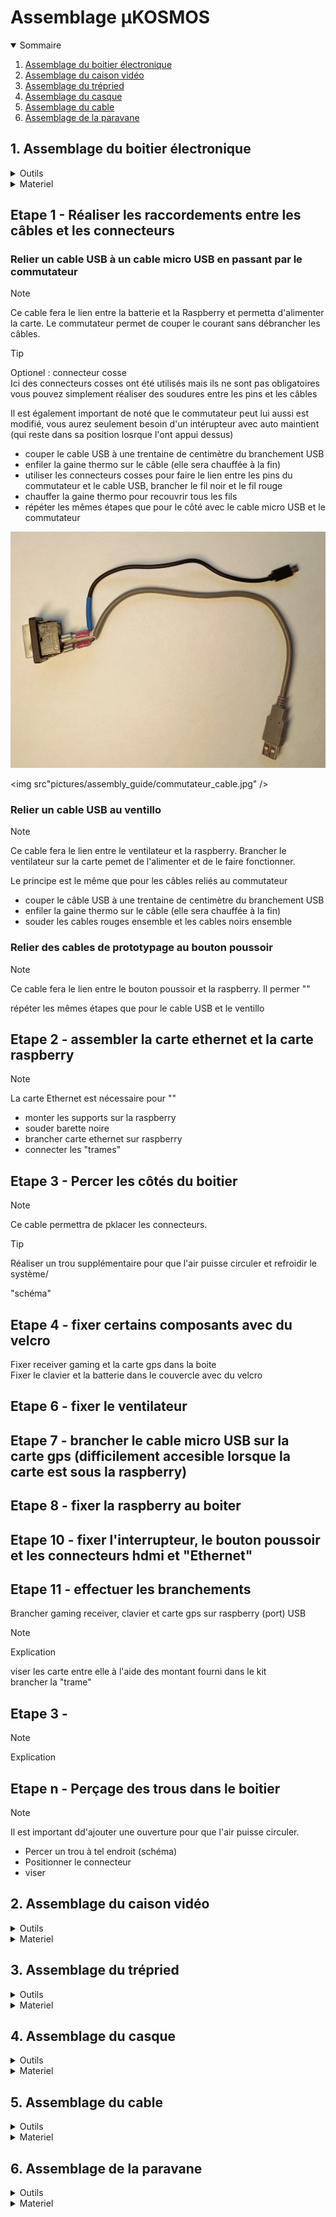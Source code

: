 # Assemblage µKOSMOS
<details open>
  <summary> Sommaire </summary>
  
  1. [Assemblage du boitier électronique](assemblage_µkosmos.md#1-assemblage-du-boitier-électronique)
  2. [Assemblage du caison vidéo](assemblage_µkosmos.md#2-assemblage-du-caisson-video)
  3. [Assemblage du trépried](assemblage_µkosmos.md#3-assemblage-du-trépied)
  4. [Assemblage du casque](assemblage_µkosmos.md#4-assemblage-du-casque)
  5. [Assemblage du cable](assemblage_µkosmos.md#5-assemblage-du-cable)
  6. [Assemblage de la paravane](assemblage_µkosmos.md#6-assemblage-de-la-paravane)
      
</details>

## 1. Assemblage du boitier électronique
<details>
  <summary> Outils </summary>
  
  * gaine thermo {[Etape 1](assemblage_µkosmos.md##etape-1---réaliser-les-raccordements-entre-les-câbles-et-les-connecteurs)}
  * matériel soudure {[Etape 1](assemblage_µkosmos.md##etape-1---réaliser-les-raccordements-entre-les-câbles-et-les-connecteurs)}
  * couronne de forage (diamètre:...) {[Etape n](assemblage_µkosmos.md##etape-n---perçage-des-trous-dans-le-boitier)}
  * foret (diametre: ..) {[Etape n](assemblage_µkosmos.md##etape-n---perçage-des-trous-dans-le-boitier)}
  * perceuse {[Etape n](assemblage_µkosmos.md##etape-n---perçage-des-trous-dans-le-boitier)}
  * velcro
  * tourne vis plat
  * tourne vis cruciforme
  
</details>

<details>
  <summary> Materiel </summary>
  
  [Tableau matériel boitier électronique](materiel_boite.md)
    
</details>

## Etape 1 - Réaliser les raccordements entre les câbles et les connecteurs

### Relier un cable USB à un cable micro USB en passant par le commutateur 

> [!NOTE]
> Ce cable fera le lien entre la batterie et la Raspberry et permetta d'alimenter la carte. Le commutateur permet de couper le courant sans débrancher les câbles.

> [!TIP]
> Optionel : connecteur cosse  
> Ici des connecteurs cosses ont été utilisés mais ils ne sont pas obligatoires vous pouvez simplement réaliser des soudures entre les pins et les câbles
> 
> Il est également important de noté que le commutateur peut lui aussi est modifié, vous aurez seulement besoin d'un intérupteur avec auto maintient (qui reste dans sa position losrque l'ont appui dessus)

- couper le cable USB à une trentaine de centimètre du branchement USB  
- enfiler la gaine thermo sur le câble (elle sera chauffée à la fin)  
- utiliser les connecteurs cosses pour faire le lien entre les pins du commutateur et le cable USB, brancher le fil noir et le fil rouge  
- chauffer la gaine thermo pour recouvrir tous les fils  
- répéter les mêmes étapes que pour le côté avec le cable micro USB et le commutateur

![branchement micro usb commutateur usb](pictures/assembly_guide/commutateur_cable.jpg)

<img src"pictures/assembly_guide/commutateur_cable.jpg" />


### Relier un cable USB au ventillo

> [!NOTE]
> Ce cable fera le lien entre le ventilateur et la raspberry. Brancher le ventilateur sur la carte pemet de l'alimenter et de le faire fonctionner.

Le principe est le même que pour les câbles reliés au commutateur
- couper le câble USB à une trentaine de centimètre du branchement USB  
- enfiler la gaine thermo sur le câble (elle sera chauffée à la fin)   
- souder les cables rouges ensemble et les cables noirs ensemble  

### Relier des cables de prototypage au bouton poussoir  

> [!NOTE]
> Ce cable fera le lien entre le bouton poussoir et la raspberry. Il permer ""

répéter les mêmes étapes que pour le cable USB et le ventillo  

## Etape 2 - assembler la carte ethernet et la carte raspberry  

> [!NOTE]
> La carte Ethernet est nécessaire pour ""

- monter les supports sur la raspberry
- souder barette noire
- brancher carte ethernet sur raspberry
- connecter les "trames"  

## Etape 3 - Percer les côtés du boitier 

> [!NOTE]
> Ce cable permettra de pklacer les connecteurs.

> [!TIP]
> Réaliser un trou supplémentaire pour que l'air puisse circuler et refroidir le système/

"schéma"

## Etape 4 - fixer certains composants avec du velcro  

 Fixer receiver gaming et la carte gps dans la boite  
 Fixer le clavier et la batterie dans le couvercle avec du velcro  

## Etape 6 - fixer le ventilateur

## Etape 7 - brancher le cable micro USB sur la carte gps (difficilement accesible lorsque la carte est sous la raspberry)

## Etape 8 - fixer la raspberry au boiter

## Etape 10 - fixer l'interrupteur, le bouton poussoir et les connecteurs hdmi et "Ethernet"

## Etape 11 - effectuer les branchements
 Brancher gaming receiver, clavier et carte gps sur raspberry (port) USB


> [!NOTE]
> Explication

viser les carte entre elle à l'aide des montant fourni dans le kit  
brancher la "trame"  

## Etape 3 - 

> [!NOTE]
> Explication


## Etape n - Perçage des trous dans le boitier

> [!NOTE]
> Il est important dd'ajouter une ouverture pour que l'air puisse circuler.


- Percer un trou à tel endroit (schéma)  
- Positionner le connecteur  
- viser  


## 2. Assemblage du caison vidéo
<details>
  <summary> Outils </summary>
  
  * ex1
  * ex2
  
</details>

<details>
  <summary> Materiel </summary>
  
  [Tableau matériel caisson vidéo](materiel_caisson_video.md)
    
</details>

## 3. Assemblage du trépried
<details>
  <summary> Outils </summary>
  
  * ex1
  * ex2
  
</details>

<details>
  <summary> Materiel </summary>
  
  [Tableau matériel trépied](materiel_trepied.md)
    
</details>

## 4. Assemblage du casque
<details>
  <summary> Outils </summary>
  
  * ex1
  * ex2
  
</details>

<details>
  <summary> Materiel </summary>
  
  [Tableau matériel casque](materiel_casque.md)
    
</details>

## 5. Assemblage du cable
<details>
  <summary> Outils </summary>
  
  * ex1
  * ex2
  
</details>

<details>
  <summary> Materiel </summary>
  
  [Tableau matériel cable](materiel_cable.md)
    
</details>

## 6. Assemblage de la paravane
<details>
  <summary> Outils </summary>
  
  * ex1
  * ex2
  
</details>

<details>
  <summary> Materiel </summary>
  
  [Tableau matériel paravane](materiel_paravane.md)
    
</details>



    
